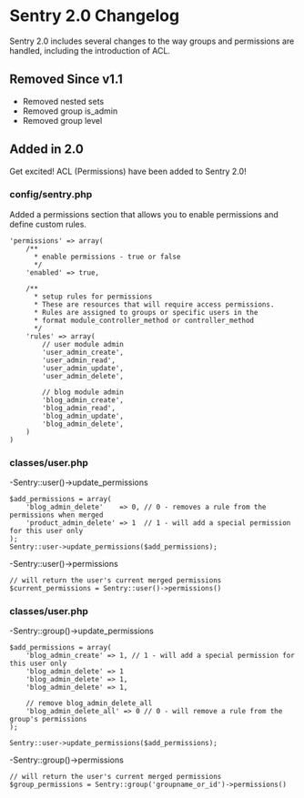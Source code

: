 Sentry 2.0 Changelog
====================
Sentry 2.0 includes several changes to the way groups and permissions are handled, including the introduction of ACL.

Removed Since v1.1
------------------
- Removed nested sets
- Removed group is_admin
- Removed group level

Added in 2.0
------------
Get excited!  ACL (Permissions) have been added to Sentry 2.0!

### config/sentry.php
Added a permissions section that allows you to enable permissions and define custom rules.

	'permissions' => array(
		/**
		  * enable permissions - true or false
		  */
		'enabled' => true,

		/**
	      * setup rules for permissions
	      * These are resources that will require access permissions.
	      * Rules are assigned to groups or specific users in the
	      * format module_controller_method or controller_method
	      */
		'rules' => array(
			// user module admin
			'user_admin_create',
			'user_admin_read',
			'user_admin_update',
			'user_admin_delete',

			// blog module admin
			'blog_admin_create',
			'blog_admin_read',
			'blog_admin_update',
			'blog_admin_delete',
		)
	)

### classes/user.php
-Sentry::user()->update_permissions

	$add_permissions = array(
		'blog_admin_delete'    => 0, // 0 - removes a rule from the permissions when merged
		'product_admin_delete' => 1  // 1 - will add a special permission for this user only
	);
	Sentry::user->update_permissions($add_permissions);

-Sentry::user()->permissions

	// will return the user's current merged permissions
	$current_permissions = Sentry::user()->permissions()

### classes/user.php
-Sentry::group()->update_permissions

	$add_permissions = array(
		'blog_admin_create' => 1, // 1 - will add a special permission for this user only
		'blog_admin_delete' => 1
		'blog_admin_delete' => 1,
		'blog_admin_delete' => 1,

		// remove blog_admin_delete_all
		'blog_admin_delete_all' => 0 // 0 - will remove a rule from the group's permissions
	);

	Sentry::user->update_permissions($add_permissions);

-Sentry::group()->permissions

	// will return the user's current merged permissions
	$group_permissions = Sentry::group('groupname_or_id')->permissions()
